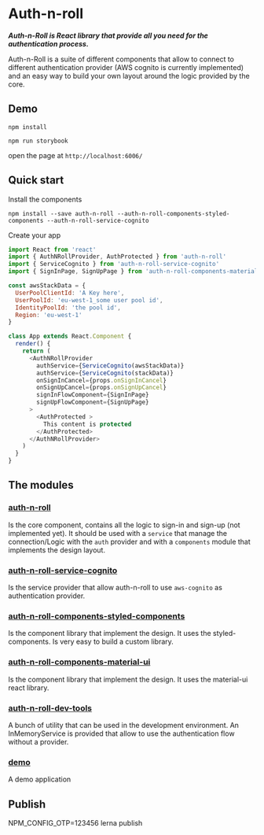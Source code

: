 # Auth-n-roll
***Auth-n-Roll is React library that provide all you need for the authentication process.***

Auth-n-Roll is a suite of different components that allow to connect to different authentication provider (AWS cognito is currently implemented) and an easy way to build your own layout around the logic provided by the core.

## Demo

```
npm install

npm run storybook
```

open the page at `http://localhost:6006/`


## Quick start

Install the components
```
npm install --save auth-n-roll --auth-n-roll-components-styled-components --auth-n-roll-service-cognito
```

Create your app

```javascript
import React from 'react'
import { AuthNRollProvider, AuthProtected } from 'auth-n-roll'
import { ServiceCognito } from 'auth-n-roll-service-cognito'
import { SignInPage, SignUpPage } from 'auth-n-roll-components-material-ui'

const awsStackData = {
  UserPoolClientId: 'A Key here',
  UserPoolId: 'eu-west-1_some user pool id',
  IdentityPoolId: 'the pool id',
  Region: 'eu-west-1'
}

class App extends React.Component {
  render() {
    return (
      <AuthNRollProvider
        authService={ServiceCognito(awsStackData)}
        authService={ServiceCognito(stackData)}
        onSignInCancel={props.onSignInCancel}
        onSignUpCancel={props.onSignUpCancel}
        signInFlowComponent={SignInPage}
        signUpFlowComponent={SignUpPage}
      >
        <AuthProtected >
          This content is protected
        </AuthProtected>
      </AuthNRollProvider>
    )
  }
}
```

## The modules

### [auth-n-roll](./packages/auth-n-roll/README.md)
Is the core component, contains all the logic to sign-in and sign-up (not implemented yet). It should be used with a `service` that manage the connection/Logic with the `auth` provider and with a `components` module that implements the design layout.

### [auth-n-roll-service-cognito](./packages/auth-n-roll-service-cognito/README.md)
Is the service provider that allow auth-n-roll to use `aws-cognito` as authentication provider.

### [auth-n-roll-components-styled-components](./packages/auth-n-roll-components-styled-components/README.md)
Is the component library that implement the design. It uses the styled-components. Is very easy to build a custom library.

### [auth-n-roll-components-material-ui](./packages/auth-n-roll-components-material-ui/README.md)
Is the component library that implement the design. It uses the material-ui react library.

### [auth-n-roll-dev-tools](./packages/auth-n-roll-dev-tools/README.md)
A bunch of utility that can be used in the development environment. An InMemoryService is provided that allow to use the authentication flow without a provider.

### [demo](./packages/demo/README.md)
A demo application


## Publish
NPM_CONFIG_OTP=123456 lerna publish
